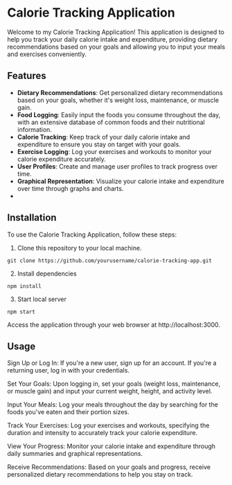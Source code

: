 # Calorie Tracking Application
Welcome to my Calorie Tracking Application! This application is designed to help you track your daily calorie intake and expenditure, providing dietary recommendations based on your goals and allowing you to input your meals and exercises conveniently.

 ## Features
- **Dietary Recommendations**: Get personalized dietary recommendations based on your goals, whether it's weight loss, maintenance, or muscle gain.
- **Food Logging**: Easily input the foods you consume throughout the day, with an extensive database of common foods and their nutritional information.
- **Calorie Tracking**: Keep track of your daily calorie intake and expenditure to ensure you stay on target with your goals.
- **Exercise Logging**: Log your exercises and workouts to monitor your calorie expenditure accurately.
- **User Profiles**: Create and manage user profiles to track progress over time.
- **Graphical Representation**: Visualize your calorie intake and expenditure over time through graphs and charts.
- 
## Installation

To use the Calorie Tracking Application, follow these steps:

1. Clone this repository to your local machine.
```
git clone https://github.com/yourusername/calorie-tracking-app.git
```
2. Install dependencies
```
npm install
```
3. Start local server
```
npm start
```
Access the application through your web browser at http://localhost:3000.

## Usage
Sign Up or Log In: If you're a new user, sign up for an account. If you're a returning user, log in with your credentials.

Set Your Goals: Upon logging in, set your goals (weight loss, maintenance, or muscle gain) and input your current weight, height, and activity level.

Input Your Meals: Log your meals throughout the day by searching for the foods you've eaten and their portion sizes.

Track Your Exercises: Log your exercises and workouts, specifying the duration and intensity to accurately track your calorie expenditure.

View Your Progress: Monitor your calorie intake and expenditure through daily summaries and graphical representations.

Receive Recommendations: Based on your goals and progress, receive personalized dietary recommendations to help you stay on track.
